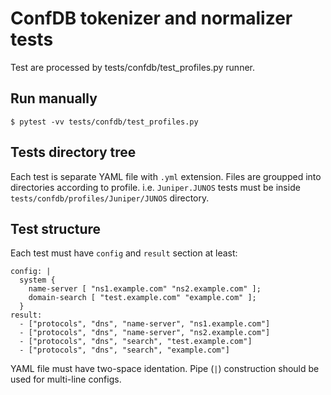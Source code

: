 # ConfDB tokenizer and normalizer tests
Test are processed by tests/confdb/test_profiles.py runner.

## Run manually
```
$ pytest -vv tests/confdb/test_profiles.py
```

## Tests directory tree
Each test is separate YAML file with `.yml` extension.
Files are groupped into directories according to profile.
i.e. `Juniper.JUNOS` tests must be inside `tests/confdb/profiles/Juniper/JUNOS`
directory.

## Test structure
Each test must have `config` and `result` section at least:

```
config: |
  system {
    name-server [ "ns1.example.com" "ns2.example.com" ];
    domain-search [ "test.example.com" "example.com" ];
  }
result:
  - ["protocols", "dns", "name-server", "ns1.example.com"]
  - ["protocols", "dns", "name-server", "ns2.example.com"]
  - ["protocols", "dns", "search", "test.example.com"]
  - ["protocols", "dns", "search", "example.com"]
```

YAML file must have two-space identation. Pipe (`|`) construction should
be used for multi-line configs.
